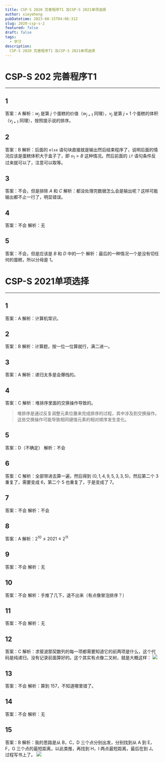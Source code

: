 ```yaml
---
title: CSP-S 2020 完善程序T1 及CSP-S 2021单项选择
author: xieyeheng
pubDatetime: 2023-08-15T04:06:31Z
slug: 2020-csp-s-2
featured: false
draft: false
tags:
  - 学习
description:
  CSP-S 2020 完善程序T1 及CSP-S 2021单项选择
---
```


# CSP-S 202 完善程序T1
-----
## 1
答案：A
解析：$w_j$ 是第 $j$ 个蛋糕的价值（$w_{j+1}$ 同理），$v_{j}$ 是第 $j+1$ 个蛋糕的体积（$v_{j+1}$ 同理），按照提示说的排序。

## 2
答案：B
解析：后面的 `else` 语句块直接就是输出然后结束程序了，说明后面的情况应该是蛋糕体积大于盒子了，即 $v_1>B$ 这种情况。然后前面的 `if` 语句条件反过来就可以了，注意可以取等。

## 3
答案：不会，但是排除 $A$ 和 $C$
解析：都没处理完数据怎么会是输出呢？这样可能输出都不止一行了，明显错误。

## 4
答案：不会
解析：无

## 5
答案：不会，但是应该是 $B$ 和 $D$ 中的一个
解析：最后的一种情况一个是没有切任何的蛋糕，所以分母是 $1$。

# CSP-S 2021单项选择
-----
## 1
答案：A
解析：计算机常识。

## 2
答案：B
解析：计算题，按一位一位算就行，满二进一。

## 3
答案：A
解析：递归太多是会爆栈的。

## 4
答案：C
解析：堆排序里面的交换操作导致的。
> 堆排序是通过反复调整元素位置来完成排序的过程，其中涉及到交换操作。 这些交换操作可能导致相同键值元素的相对顺序发生变化。

## 5
答案：D（不确定）
解析：不会

## 6
答案：C
解析：全部带进去算一遍，然后得到 $(0,1,4,9,5,3,3,5)$，然后第二个 $3$ 重复了，需要变成 $6$，第二个 $5$ 也重复了，于是变成了 $7$。

## 7
答案：不会
解析：不会

## 8
答案：A
解析：$2^{10} \le 2021 \le 2^{11}$

## 9
答案：不会
解析：无

## 10
答案：不会
解析：手推了几下，退不出来（有点像冒泡排序？）

## 11
答案：不会
解析：无

## 12
答案：C
解析：求斐波那契数列的每一项都需要知道它的前两项是什么，这个代码是纯递归，没有记录前面算好的。这个其实有点像二叉树，就是大概这样：
![](https://florr.cloud/post-images/1692107319905.png)

## 13
答案：不会
解析：算到 $157$，不知道哪里错了。

## 14
答案：不会
解析：无

## 15
答案：B
解析：我的思路是从 B，C，D 三个点分别出发，分别找到从 A 到 E，F，G 三个点的最短距离，以此类推，再找到 H，I 两点最短距离，最后在到 J。过程写书上了。
![](https://florr.cloud/post-images/1692108176400.jpg)
